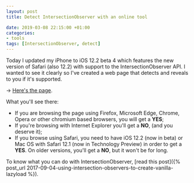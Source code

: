 ```yaml
---
layout: post
title: Detect IntersectionObserver with an online tool

date: 2019-03-08 22:15:00 +01:00
categories:
- tools
tags: [IntersectionObserver, detect]
---
```


Today I updated my iPhone to iOS 12.2 beta 4 which features the new version of Safari (also 12.2) with support to the IntersectionObserver API. I wanted to see it clearly so I've created a web page that detects and reveals to you if it's supported.

&rarr; [Here's the page](http://www.andreaverlicchi.eu/IntersectionObserverDetect/).

What you'll see there:

- If you are browsing the page using Firefox, Microsoft Edge, Chrome, Opera or other chromium based browsers, you will get a **YES**;
- If you're browsing with Internet Explorer you'll get a **NO**, (and you deserve it);
- If you browse using Safari, you need to have iOS 12.2 (now in beta) or Mac OS with Safari 12.1 (now in Technology Preview) in order to get a **YES**. On older versions, you'll get a **NO**, but it won't be for long.

To know what you can do with IntersectionObserver, [read this post]({% post_url 2017-09-04-using-intersection-observers-to-create-vanilla-lazyload %}).